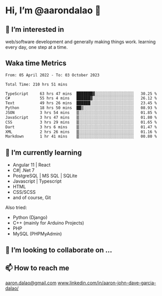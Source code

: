 # __Hi, I’m @aarondalao__ 👋 
## 👀 I’m interested in 
web/software development and generally making things work.
learning every day, one step at a time. 

## Waka time Metrics
<!--START_SECTION:waka-->

```txt
From: 05 April 2022 - To: 03 October 2023

Total Time: 210 hrs 51 mins

TypeScript     63 hrs 47 mins  ███████▓░░░░░░░░░░░░░░░░░   30.25 %
C#             55 hrs 4 mins   ██████▓░░░░░░░░░░░░░░░░░░   26.12 %
Text           49 hrs 26 mins  ██████░░░░░░░░░░░░░░░░░░░   23.45 %
Python         18 hrs 50 mins  ██▒░░░░░░░░░░░░░░░░░░░░░░   08.93 %
JSON           3 hrs 54 mins   ▒░░░░░░░░░░░░░░░░░░░░░░░░   01.85 %
JavaScript     3 hrs 47 mins   ▒░░░░░░░░░░░░░░░░░░░░░░░░   01.80 %
CSS            3 hrs 29 mins   ▒░░░░░░░░░░░░░░░░░░░░░░░░   01.65 %
Dart           3 hrs 6 mins    ▒░░░░░░░░░░░░░░░░░░░░░░░░   01.47 %
XML            2 hrs 26 mins   ▒░░░░░░░░░░░░░░░░░░░░░░░░   01.16 %
Markdown       1 hr 41 mins    ▒░░░░░░░░░░░░░░░░░░░░░░░░   00.80 %
```

<!--END_SECTION:waka-->

## 🌱 I’m currently learning 

- Angular 11 | React 
- C#| .Net 7
- PostgreSQL | MS SQL | SQLite
- Javascript | Typescript
- HTML 
- CSS/SCSS
- and of course, Git 


Also tried:
- Python (Django)
- C++ (mainly for Arduino Projects)
- PHP
- MySQL (PHPMyAdmin)


## 💞️ I’m looking to collaborate on ...

## 📫 How to reach me 
aaron.dalao@gmail.com
www.linkedin.com/in/aaron-john-dave-garcia-dalao/

<!---
aarondalao/aarondalao is a ✨ special ✨ repository because its `README.md` (this file) appears on your GitHub profile.
You can click the Preview link to take a look at your changes.
--->
